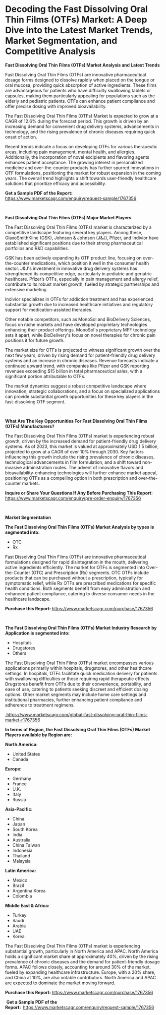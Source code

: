 <p><h1>Decoding the Fast Dissolving Oral Thin Films (OTFs) Market: A Deep Dive into the Latest Market Trends, Market Segmentation, and Competitive Analysis</h1></p><p><strong>Fast Dissolving Oral Thin Films (OTFs) Market Analysis and Latest Trends</strong></p>
<p><p>Fast Dissolving Oral Thin Films (OTFs) are innovative pharmaceutical dosage forms designed to dissolve rapidly when placed on the tongue or oral mucosa, providing quick absorption of active ingredients. These films are advantageous for patients who have difficulty swallowing tablets or capsules, making them particularly appealing for populations such as the elderly and pediatric patients. OTFs can enhance patient compliance and offer precise dosing with improved bioavailability.</p><p>The Fast Dissolving Oral Thin Films (OTFs) Market is expected to grow at a CAGR of 12.6% during the forecast period. This growth is driven by an increasing demand for convenient drug delivery systems, advancements in technology, and the rising prevalence of chronic diseases requiring quick onset of action. </p><p>Recent trends indicate a focus on developing OTFs for various therapeutic areas, including pain management, mental health, and allergies. Additionally, the incorporation of novel excipients and flavoring agents enhances patient acceptance. The growing interest in personalized medicine and over-the-counter products has further spurred innovations in OTF formulations, positioning the market for robust expansion in the coming years. The overall trend highlights a shift towards user-friendly healthcare solutions that prioritize efficacy and accessibility.</p></p>
<p><strong>Get a Sample PDF of the Report:&nbsp;</strong> <a href="https://www.marketscagr.com/enquiry/request-sample/1767356?utm_campaign=3077&utm_medium=2&utm_source=Github&utm_content=ia&utm_term=19042025&utm_id=fast-dissolving-oral-thin-films-otfs">https://www.marketscagr.com/enquiry/request-sample/1767356</a></p>
<p>&nbsp;</p>
<p><strong>Fast Dissolving Oral Thin Films (OTFs) Major Market Players</strong></p>
<p><p>The Fast Dissolving Oral Thin Films (OTFs) market is characterized by a competitive landscape featuring several key players. Among these, GlaxoSmithKline (GSK), Johnson & Johnson (J&J), Pfizer, and Indivior have established significant positions due to their strong pharmaceutical portfolios and R&D capabilities. </p><p>GSK has been actively expanding its OTF product line, focusing on over-the-counter medications, which position it well in the consumer health sector. J&J's investment in innovative drug delivery systems has strengthened its competitive edge, particularly in pediatric and geriatric healthcare. Pfizer’s OTFs, especially in pain management and allergy relief, contribute to its robust market growth, fueled by strategic partnerships and extensive marketing. </p><p>Indivior specializes in OTFs for addiction treatment and has experienced substantial growth due to increased healthcare initiatives and regulatory support for medication-assisted therapies. </p><p>Other notable competitors, such as MonoSol and BioDelivery Sciences, focus on niche markets and have developed proprietary technologies enhancing their product offerings. MonoSol's proprietary MFF technology sets it apart, while BioDelivery's focus on novel therapies for chronic pain positions it for future growth.</p><p>The market size for OTFs is projected to witness significant growth over the next few years, driven by rising demand for patient-friendly drug delivery systems and an increase in chronic diseases. Revenue forecasts indicate a continued upward trend, with companies like Pfizer and GSK reporting revenues exceeding $15 billion in total pharmaceutical sales, with a significant portion attributable to OTFs.</p><p>The market dynamics suggest a robust competitive landscape where innovation, strategic collaborations, and a focus on specialized applications can provide substantial growth opportunities for these key players in the fast-dissolving OTF segment.</p></p>
<p>&nbsp;</p>
<p><strong>What Are The Key Opportunities For Fast Dissolving Oral Thin Films (OTFs) Manufacturers?</strong></p>
<p><p>The Fast Dissolving Oral Thin Films (OTFs) market is experiencing robust growth, driven by the increased demand for patient-friendly drug delivery systems. As of 2023, this market is valued at approximately USD 1.5 billion, projected to grow at a CAGR of over 10% through 2030. Key factors influencing this growth include the rising prevalence of chronic diseases, technological advancements in film formulation, and a shift toward non-invasive administration routes. The advent of innovative flavors and bioavailability-enhancing technologies will further enhance market appeal, positioning OTFs as a compelling option in both prescription and over-the-counter markets.</p></p>
<p><strong>Inquire or Share Your Questions If Any Before Purchasing This Report:</strong> <a href="https://www.marketscagr.com/enquiry/pre-order-enquiry/1767356?utm_campaign=3077&utm_medium=2&utm_source=Github&utm_content=ia&utm_term=19042025&utm_id=fast-dissolving-oral-thin-films-otfs">https://www.marketscagr.com/enquiry/pre-order-enquiry/1767356</a></p>
<p>&nbsp;</p>
<p><strong>Market Segmentation</strong></p>
<p><strong>The Fast Dissolving Oral Thin Films (OTFs) Market Analysis by types is segmented into:</strong></p>
<p><ul><li>OTC</li><li>Rx</li></ul></p>
<p><p>Fast Dissolving Oral Thin Films (OTFs) are innovative pharmaceutical formulations designed for rapid disintegration in the mouth, delivering active ingredients efficiently. The market for OTFs is segmented into Over-the-Counter (OTC) and Prescription (Rx) segments. OTC OTFs include products that can be purchased without a prescription, typically for symptomatic relief, while Rx OTFs are prescribed medications for specific health conditions. Both segments benefit from easy administration and enhanced patient compliance, catering to diverse consumer needs in the healthcare landscape.</p></p>
<p><strong>Purchase this Report:&nbsp;</strong><a href="https://www.marketscagr.com/purchase/1767356?utm_campaign=3077&utm_medium=2&utm_source=Github&utm_content=ia&utm_term=19042025&utm_id=fast-dissolving-oral-thin-films-otfs">https://www.marketscagr.com/purchase/1767356</a></p>
<p>&nbsp;</p>
<p><strong>The Fast Dissolving Oral Thin Films (OTFs) Market Industry Research by Application is segmented into:</strong></p>
<p><ul><li>Hospitals</li><li>Drugstores</li><li>Others</li></ul></p>
<p><p>The Fast Dissolving Oral Thin Films (OTFs) market encompasses various applications primarily within hospitals, drugstores, and other healthcare settings. In hospitals, OTFs facilitate quick medication delivery for patients with swallowing difficulties or those requiring rapid therapeutic effects. Drugstores benefit from OTFs due to their convenience, portability, and ease of use, catering to patients seeking discreet and efficient dosing options. Other market segments may include home care settings and institutional pharmacies, further enhancing patient compliance and adherence to treatment regimens.</p></p>
<p><a href="https://www.marketscagr.com/global-fast-dissolving-oral-thin-films-market-r1767356?utm_campaign=3077&utm_medium=2&utm_source=Github&utm_content=ia&utm_term=19042025&utm_id=fast-dissolving-oral-thin-films-otfs">&nbsp;https://www.marketscagr.com/global-fast-dissolving-oral-thin-films-market-r1767356</a></p>
<p><strong>In terms of Region, the Fast Dissolving Oral Thin Films (OTFs) Market Players available by Region are:</strong></p>
<p>
    <p> <strong> North America: </strong>
        <ul>
            <li>United States</li>
            <li>Canada</li>
        </ul>
        </p> 
    <p> <strong> Europe: </strong>
        <ul>
            <li>Germany</li>
            <li>France</li>
            <li>U.K.</li>
            <li>Italy</li>
            <li>Russia</li>
        </ul>
        </p> 
    <p> <strong> Asia-Pacific: </strong>
        <ul>
            <li>China</li>
            <li>Japan</li>
            <li>South Korea</li>
            <li>India</li>
            <li>Australia</li>
            <li>China Taiwan</li>
            <li>Indonesia</li>
            <li>Thailand</li>
            <li>Malaysia</li>
        </ul>
        </p> 
    <p> <strong> Latin America: </strong>
        <ul>
            <li>Mexico</li>
            <li>Brazil</li>
            <li>Argentina Korea</li>
            <li>Colombia</li>
        </ul>
        </p> 
    <p> <strong> Middle East & Africa: </strong>
        <ul>
            <li>Turkey</li>
            <li>Saudi</li>
            <li>Arabia</li>
            <li>UAE</li>
            <li>Korea</li>
        </ul>
    </p>
    </p>
<p><p>The Fast Dissolving Oral Thin Films (OTFs) market is experiencing substantial growth, particularly in North America and APAC. North America holds a significant market share at approximately 40%, driven by the rising prevalence of chronic diseases and the demand for patient-friendly dosage forms. APAC follows closely, accounting for around 30% of the market, fueled by expanding healthcare infrastructure. Europe, with a 20% share, and China at 10%, are also notable contributors. North America and APAC are expected to dominate the market moving forward.</p></p>
<p><strong>Purchase this Report: </strong><a href="https://www.marketscagr.com/purchase/1767356?utm_campaign=3077&utm_medium=2&utm_source=Github&utm_content=ia&utm_term=19042025&utm_id=fast-dissolving-oral-thin-films-otfs">https://www.marketscagr.com/purchase/1767356</a></p>
<p>&nbsp;<strong>Get a Sample PDF of the Report:&nbsp;&nbsp;</strong><a href="https://www.marketscagr.com/enquiry/request-sample/1767356?utm_campaign=3077&utm_medium=2&utm_source=Github&utm_content=ia&utm_term=19042025&utm_id=fast-dissolving-oral-thin-films-otfs">https://www.marketscagr.com/enquiry/request-sample/1767356</a></p>
<p><strong></strong></p>
<p><p></p><p></p><p></p></p>